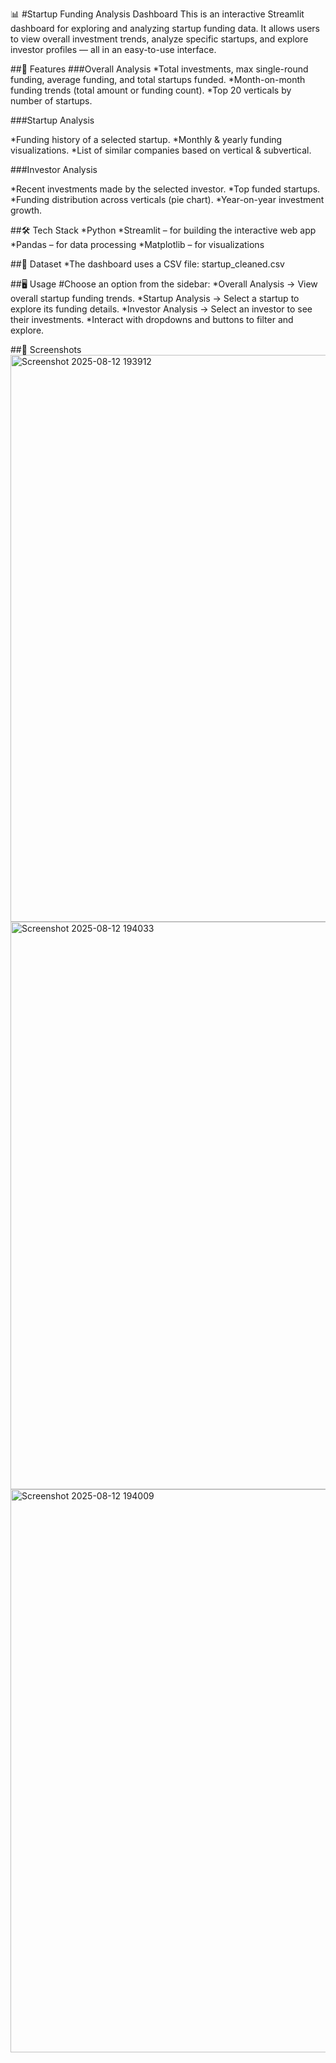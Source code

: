 📊 #Startup Funding Analysis Dashboard
This is an interactive Streamlit dashboard for exploring and analyzing startup funding data.
It allows users to view overall investment trends, analyze specific startups, and explore investor profiles — all in an easy-to-use interface.

##🚀 Features
###Overall Analysis
*Total investments, max single-round funding, average funding, and total startups funded.
*Month-on-month funding trends (total amount or funding count).
*Top 20 verticals by number of startups.

###Startup Analysis

*Funding history of a selected startup.
*Monthly & yearly funding visualizations.
*List of similar companies based on vertical & subvertical.

###Investor Analysis

*Recent investments made by the selected investor.
*Top funded startups.
*Funding distribution across verticals (pie chart).
*Year-on-year investment growth.

##🛠️ Tech Stack
*Python
*Streamlit – for building the interactive web app
*Pandas – for data processing
*Matplotlib – for visualizations

##📂 Dataset
*The dashboard uses a CSV file: startup_cleaned.csv

##🖥️ Usage
#Choose an option from the sidebar:
*Overall Analysis → View overall startup funding trends.
*Startup Analysis → Select a startup to explore its funding details.
*Investor Analysis → Select an investor to see their investments.
*Interact with dropdowns and buttons to filter and explore.

##📸 Screenshots
<img width="1918" height="907" alt="Screenshot 2025-08-12 193912" src="https://github.com/user-attachments/assets/7f52b208-dc8a-4678-a56c-7fcc48e8c270" />
<img width="1919" height="908" alt="Screenshot 2025-08-12 194033" src="https://github.com/user-attachments/assets/cfffc5ba-bc8e-427c-acef-35e2208cc577" />
<img width="1919" height="901" alt="Screenshot 2025-08-12 194009" src="https://github.com/user-attachments/assets/97ec33d5-ea65-4237-a24a-8db1c4f21a60" />
